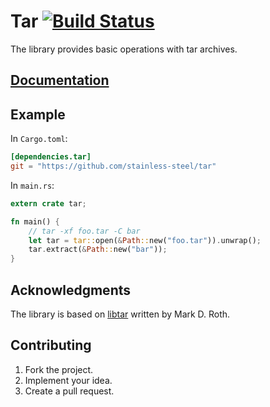 # Tar [![Build Status][travis-svg]][travis-url]

The library provides basic operations with tar archives.

## [Documentation][docs]

## Example

In `Cargo.toml`:

```toml
[dependencies.tar]
git = "https://github.com/stainless-steel/tar"
```

In `main.rs`:

```rust
extern crate tar;

fn main() {
    // tar -xf foo.tar -C bar
    let tar = tar::open(&Path::new("foo.tar")).unwrap();
    tar.extract(&Path::new("bar"));
}
```

## Acknowledgments

The library is based on [libtar][1] written by Mark D. Roth.

## Contributing

1. Fork the project.
2. Implement your idea.
3. Create a pull request.

[1]: http://www.feep.net/libtar/

[travis-svg]: https://travis-ci.org/stainless-steel/tar.svg?branch=master
[travis-url]: https://travis-ci.org/stainless-steel/tar
[docs]: https://stainless-steel.github.io/tar
